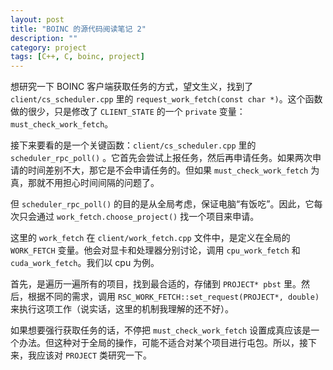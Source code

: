 ```yaml
---
layout: post
title: "BOINC 的源代码阅读笔记 2"
description: ""
category: project 
tags: [C++, C, boinc, project]
---
```


想研究一下 BOINC 客户端获取任务的方式，望文生义，找到了 `client/cs_scheduler.cpp` 里的 `request_work_fetch(const char *)`。这个函数做的很少，只是修改了 `CLIENT_STATE` 的一个 `private` 变量： `must_check_work_fetch`。

接下来要看的是一个关键函数：`client/cs_scheduler.cpp` 里的 `scheduler_rpc_poll()` 。它首先会尝试上报任务，然后再申请任务。如果两次申请的时间差别不大，那它是不会申请任务的。但如果 `must_check_work_fetch` 为真，那就不用担心时间间隔的问题了。

但 `scheduler_rpc_poll()` 的目的是从全局考虑，保证电脑“有饭吃”。因此，它每次只会通过 `work_fetch.choose_project()` 找一个项目来申请。

这里的 `work_fetch` 在 `client/work_fetch.cpp` 文件中，是定义在全局的 `WORK_FETCH` 变量。他会对显卡和处理器分别讨论，调用 `cpu_work_fetch` 和 `cuda_work_fetch`。我们以 cpu 为例。

首先，是遍历一遍所有的项目，找到最合适的，存储到 `PROJECT* pbst` 里。然后，根据不同的需求，调用 `RSC_WORK_FETCH::set_request(PROJECT*, double)` 来执行这项工作（说实话，这里的机制我理解的还不好）。

如果想要强行获取任务的话，不停把 `must_check_work_fetch` 设置成真应该是一个办法。但这种对于全局的操作，可能不适合对某个项目进行屯包。所以，接下来，我应该对 `PROJECT` 类研究一下。
